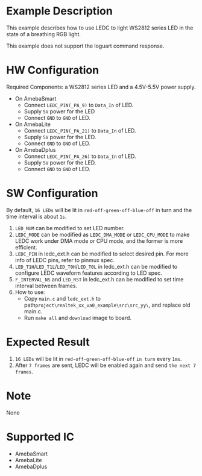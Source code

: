 # Example Description

This example describes how to use LEDC to light WS2812 series LED in the state of a breathing RGB light.

This example does not support the loguart command response.

# HW Configuration

Required Components: a WS2812 series LED and a 4.5V-5.5V power supply.

* On AmebaSmart
	- Connect `LEDC_PIN(_PA_9)` to `Data_In` of LED.
	- Supply `5V` power for the LED
	- Connect `GND` to `GND` of LED.
* On AmebaLite
	- Connect `LEDC_PIN(_PA_21)` to `Data_In` of LED.
	- Supply `5V` power for the LED.
	- Connect `GND` to `GND` of LED.
* On AmebaDplus
	- Connect `LEDC_PIN(_PA_26)` to `Data_In` of LED.
	- Supply `5V` power for the LED.
	- Connect `GND` to `GND` of LED.

# SW Configuration

By default, `16 LEDs` will be lit in `red-off-green-off-blue-off` in turn and the time interval is about `1s`.

1. `LED_NUM` can be modified to set LED number.
2. `LEDC_MODE` can be modified as `LEDC_DMA_MODE` or `LEDC_CPU_MODE` to make LEDC work under DMA mode or CPU mode, and the former is more efficient.
3. `LEDC_PIN` in ledc_ext.h can be modified to select desired pin.
   For more info of LEDC pins, refer to pinmux spec.
4. `LED_T1H`/`LED_T1L`/`LED_T0H`/`LED_T0L` in ledc_ext.h can be modified to configure LEDC waveform features according to LED spec.
5. `F_INTERVAL_NS` and `LED_RST` in ledc_ext.h can be modified to set time interval between frames.
6. How to use:
    * Copy `main.c` and `ledc_ext.h` to path`project\realtek_xx_va0_example\src\src_yy\`, and replace old main.c.
    * Run `make all` and `download` image to board.

# Expected Result

1. `16 LEDs` will be lit in `red-off-green-off-blue-off` `in turn` every `1ms`.
2. After `7 frames` are sent, LEDC will be enabled again and send `the next 7 frames`.

# Note

None

# Supported IC

* AmebaSmart
* AmebaLite
* AmebaDplus